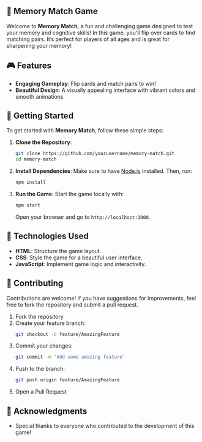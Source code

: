 ## 🧠 Memory Match Game

Welcome to **Memory Match**, a fun and challenging game designed to test your memory and cognitive skills! In this game, you’ll flip over cards to find matching pairs. It’s perfect for players of all ages and is great for sharpening your memory!

## 🎮 Features

- **Engaging Gameplay**: Flip cards and match pairs to win!
- **Beautiful Design**: A visually appealing interface with vibrant colors and smooth animations

## 🚀 Getting Started

To get started with **Memory Match**, follow these simple steps:

1. **Clone the Repository**:
   ```bash
   git clone https://github.com/yourusername/memory-match.git
   cd memory-match
   ```

2. **Install Dependencies**:
   Make sure to have [Node.js](https://nodejs.org/) installed. Then, run:
   ```bash
   npm install
   ```

3. **Run the Game**:
   Start the game locally with:
   ```bash
   npm start
   ```
   Open your browser and go to `http://localhost:3000`.

## 🎨 Technologies Used

- **HTML**: Structure the game layout.
- **CSS**: Style the game for a beautiful user interface.
- **JavaScript**: Implement game logic and interactivity.

## 🤝 Contributing

Contributions are welcome! If you have suggestions for improvements, feel free to fork the repository and submit a pull request.

1. Fork the repository
2. Create your feature branch:
   ```bash
   git checkout -b feature/AmazingFeature
   ```
3. Commit your changes:
   ```bash
   git commit -m 'Add some amazing feature'
   ```
4. Push to the branch:
   ```bash
   git push origin feature/AmazingFeature
   ```
5. Open a Pull Request

## 🙌 Acknowledgments

- Special thanks to everyone who contributed to the development of this game!
